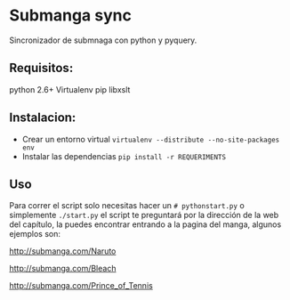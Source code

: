 Submanga sync
=============

Sincronizador de submnaga con python y pyquery.

Requisitos:
-----------

python 2.6+
Virtualenv
pip
libxslt

Instalacion:
------------

* Crear un entorno virtual
`virtualenv --distribute --no-site-packages env`
* Instalar las dependencias
`pip install -r REQUERIMENTS`

Uso
---
Para correr el script solo necesitas hacer un `# pythonstart.py` o simplemente 
`./start.py` el script te preguntará por la dirección de la web del capítulo, la
puedes encontrar entrando a la pagina del manga, algunos ejemplos son:

http://submanga.com/Naruto

http://submanga.com/Bleach

http://submanga.com/Prince_of_Tennis
